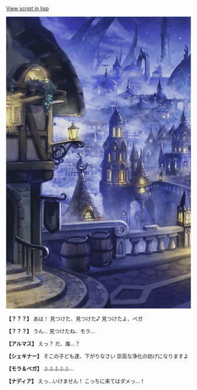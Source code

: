 [View script in lisp](../scripts/100103063.txt)

![101_city_night1.png](../images/backgrounds/101_city_night1.png)

**【？？？】**
あは！
見つけた、見つけた♪
見つけたよ、ベガ

**【？？？】**
うん…
見つけたね、モラ…

**【アルマス】**
えっ？
だ、誰…？

**【シェキナー】**
そこの子ども達、下がりなさい
崇高な浄化の妨げになりますよ

**【モラ＆ベガ】**
ふふふふふ…

**【ナディア】**
えっ…いけません！
こっちに来てはダメっ…！
